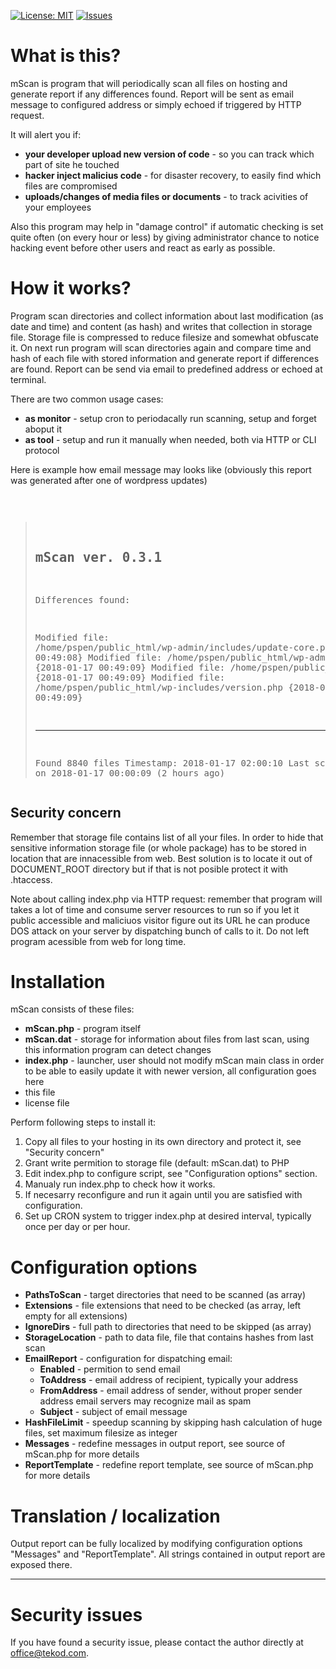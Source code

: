 
[![License: MIT](https://img.shields.io/badge/License-MIT-yellow.svg)](https://opensource.org/licenses/MIT)
[![Issues](https://img.shields.io/github/issues/tekod/mScan.svg)](https://github.com/tekod/mScan/issues)

# What is this?

mScan is program that will periodically scan all files on hosting and generate report if any differences found.
Report will be sent as email message to configured address or simply echoed if triggered by HTTP request.

It will alert you if:
* **your developer upload new version of code** - so you can track which part of site he touched
* **hacker inject malicius code** - for disaster recovery, to easily find which files are compromised 
* **uploads/changes of media files or documents** - to track acivities of your employees

Also this program may help in "damage control" if automatic checking is set quite often (on every hour or less) by giving administrator chance to notice hacking event before other users and react as early as possible.

# How it works?

Program scan directories and collect information about last modification (as date and time) and content (as hash) and writes that collection in storage file.
Storage file is compressed to reduce filesize and somewhat obfuscate it.
On next run program will scan directories again and compare time and hash of each file with stored information and generate report if differences are found.
Report can be send via email to predefined address or echoed at terminal.

There are two common usage cases: 
* **as monitor** - setup cron to periodacally run scanning, setup and forget aboput it
* **as tool** - setup and run it manually when needed, both via HTTP or CLI protocol

Here is example how email message may looks like
(obviously this report was generated after one of wordpress updates)

<sub><sup><pre>
>mScan ver. 0.3.1
>-----------------------------------------------------------------
>
>Differences found:
>
>Modified file: /home/pspen/public_html/wp-admin/includes/update-core.php {2018-01-17 00:49:08}
>Modified file: /home/pspen/public_html/wp-admin/about.php {2018-01-17 00:49:09}
>Modified file: /home/pspen/public_html/readme.html {2018-01-17 00:49:09}
>Modified file: /home/pspen/public_html/wp-includes/version.php {2018-01-17 00:49:09}
>
>
>-----------------------------------------------------------------
>Found 8840 files
>Timestamp: 2018-01-17 02:00:10
>Last scanning occured on 2018-01-17 00:00:09 (2 hours ago)
</pre></sup></sub>

## Security concern

Remember that storage file contains list of all your files.
In order to hide that sensitive information storage file (or whole package) has to be stored in location that are innacessible from web.
Best solution is to locate it out of DOCUMENT_ROOT directory but if that is not posible protect it with .htaccess.

Note about calling index.php via HTTP request:
remember that program will takes a lot of time and consume server resources to run so if you let it public accessible and
maliciuos visitor figure out its URL he can produce DOS attack on your server by dispatching bunch of calls to it.
Do not left program acessible from web for long time.

# Installation

mScan consists of these files:
* **mScan.php** - program itself
* **mScan.dat** - storage for information about files from last scan, using this information program can detect changes
* **index.php** - launcher, user should not modify mScan main class in order to be able to easily update it with newer version, all configuration goes here
* this file
* license file

Perform following steps to install it:
1. Copy all files to your hosting in its own directory and protect it, see "Security concern"
1. Grant write permition to storage file (default: mScan.dat) to PHP
1. Edit index.php to configure script, see "Configuration options" section.
1. Manualy run index.php to check how it works. 
1. If necesarry reconfigure and run it again until you are satisfied with configuration.
1. Set up CRON system to trigger index.php at desired interval, typically once per day or per hour.

# Configuration options
* **PathsToScan** - target directories that need to be scanned (as array)
* **Extensions** - file extensions that need to be checked (as array, left empty for all extensions)
* **IgnoreDirs** - full path to directories that need to be skipped (as array)
* **StorageLocation** - path to data file, file that contains hashes from last scan
* **EmailReport** - configuration for dispatching email:
  * **Enabled** - permition to send email
  * **ToAddress** - email address of recipient, typically your address
  * **FromAddress** - email address of sender, without proper sender address email servers may recognize mail as spam
  * **Subject** - subject of email message
* **HashFileLimit** - speedup scanning by skipping hash calculation of huge files, set maximum filesize as integer
* **Messages** - redefine messages in output report, see source of mScan.php for more details
* **ReportTemplate** - redefine report template, see source of mScan.php for more details

# Translation / localization

Output report can be fully localized by modifying configuration options "Messages" and "ReportTemplate".
All strings contained in output report are exposed there.

---

# Security issues

If you have found a security issue, please contact the author directly at office@tekod.com.

